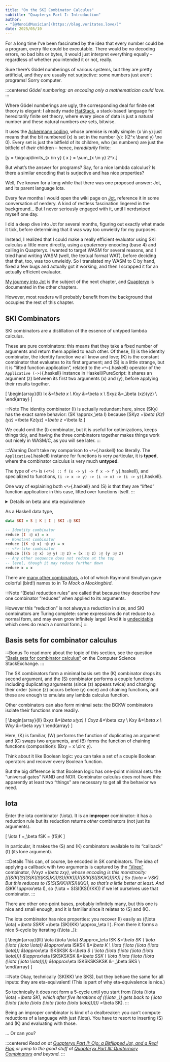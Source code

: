 ```yaml
---
title: "On the SKI Combinator Calculus"
subtitle: "Quapteryx Part I: Introduction"
author:
- "[@MonoidMusician](https://blog.veritates.love/)"
date: 2025/05/10
---
```


For a long time Iʼve been fascinated by the idea that every number could be a program, every file could be executable.
There would be no decoding errors, no bad bits or bytes, it would just interpret everything equally – regardless of whether you intended it or not, really.

Sure thereʼs Gödel numberings of various systems, but they are pretty artificial, and they are usually not surjective: some numbers just arenʼt programs! Sorry computer.

:::centered
_Gödel numbering: an encoding only a mathematician could love._
:::

Where Gödel numberings are ugly, the corresponding deal for finite set theory is elegant: I already made [HatStack](hatstack.html), a stack-based language for hereditarily finite set theory, where every piece of data is just a natural number and these natural numbers *are* sets, bitwise.

It uses the [Ackermann coding](https://en.wikipedia.org/wiki/Hereditarily_finite_set#Ackermann_coding), whose premise is really simple: \(x \in y\) just means that the bit numbered \(x\) is set in the number \(y\): \((2^x \band y) \ne 0\).
Every set is just the bitfield of its children, who (as numbers) are just the bitfield of *their* children – hence, *hereditarily* finite:

\[y = \bigcup\limits_{x \in y} \{ x \} = \sum_{x \in y} 2^x.\]

But whatʼs the answer for programs? Say, for a nice lambda calculus?
Is there a similar encoding that is surjective and has nice properties?

Well, Iʼve known for a long while that there was one proposed answer: Jot, and its parent language Iota.

Every few months I would open the wiki page on [Jot](https://en.wikipedia.org/wiki/Iota_and_Jot#Jot), reference it in some conversation of nerdery.
A kind of restless fascination lingered in the background...
But I never seriously engaged with it, until I nerdsniped myself one day.

I did a deep dive into Jot for several months, figuring out exactly what made it tick, before determining that it was way too unwieldy for my purposes.

Instead, I realized that I could make a really efficient evaluator using SKI calculus a little more directly, using a *qauternary* encoding (base 4) and calling in Quapteryx.
I wanted to target WASM for several reasons, and I tried hand writing WASM (well, the textual format WAT), before deciding that that, too, was too unwieldy.
So I translated my WASM to C by hand, fixed a few bugs and actually got it working, and then I scrapped it for an actually efficient evaluator.

[My journey into Jot](quapteryx2.html) is the subject of the next chapter, and [Quapteryx](quapteryx3.html) is documented in the other chapters.

However, most readers will probably benefit from the background that occupies the rest of this chapter.

## SKI Combinators

SKI combinators are a distillation of the essence of untyped lambda calculus.

These are pure combinators: this means that they take a fixed number of arguments and return them applied to each other.
Of these, \(I\) is the identity combinator, the identity function we all know and love; \(K\) is the constant combinator that evaluates to its first argument; and \(S\) is a little strange, but it is “lifted function application”, related to the `<*>`{.haskell} operator of the `Applicative (->)`{.haskell} instance in Haskell/PureScript: it shares an argument \(z\) between its first two arguments \(x\) and \(y\), before applying their results together.

\[
\begin{array}{ll}
Ix   &=_\beta x \\
Kxy  &=_\beta x \\
Sxyz &=_\beta (xz)(yz) \\
\end{array}
\]

:::Note
The identity combinator \(I\) is actually redundant here, since \(SKy\) has the exact same behavior: \(SK \approx_\eta I\) because \[SKyz =_\beta (Kz)(yz) =_\beta Kz(yz) =_\beta z =_\beta Iz.\]

We could omit the \(I\) combinator, but it is useful for optimizations, keeps things tidy, and having the three combinators together makes things work out nicely in WASM/C, as you will see later.
:::

:::Warning
Donʼt take my comparison to `<*>`{.haskell} too literally.
The `Applicative`{.haskell} instance for functions is very particular, it is **typed**, where the combinator calculus is very much **untyped**.

The type of `<*>` is `(<*>) :: f (x -> y) -> f x -> f y`{.haskell}, and specialized to functions, `(i -> x -> y) -> (i -> x) -> (i -> y)`{.haskell}.

One way of explaining both `<*>`{.haskell} and \(S\) is that they are “lifted” function application: in this case, lifted over functions itself.
:::

<details>
<summary>Details on beta and eta equivalence</summary>
Note that the SK reduction rules are sufficient to have a Turing-complete combinator calculus, but they need to be expanded with some pretty weird rules to fully match the behavior of the lambda calculus.

From the Computer Science StackExchange, [“Combinator equivalent to eta conversion”](https://cs.stackexchange.com/questions/57361/combinator-equivalent-to-eta-conversion#57371), out of _The Lambda Calculus: Its Syntax and Semantics_ by Henk Barendregt:

\[
\begin{array}{ll}
A.1 & K = S(S(KS)(S(KK)K))(K(SKK)) \\
A.2 & S = S(S(KS)(S(K(S(KS)))(S(K(S(KK)))S)))(K(K(SKK))) \\
A.3 & S(S(KS)(S(KK)(S(KS)K)))(KK)=S(KK) \\
A.4 & S(KS)(S(KK)) = \\
    & \qquad S(KK)(S(S(KS)(S(KK)(SKK)))(K(SKK))) \\
A.5 & S(K(S(KS)))(S(KS)(S(KS))) = \\
    & \qquad S(S(KS)(S(KK)(S(KS)(S(K(S(KS)))S))))(KS) \\
A.6 & S(S(KS)K)(K(SKK)) = SKK
\end{array}
\]

Where \(A.1\text{--}A.5\) give a theory of beta equivalence isomorphic to lambda calculus, and \(A.3\text{--}A.6\) give a theory of beta–eta equivalence isomorphic to lambda calculus with eta.
</details>

As a Haskell data type,

```haskell
data SKI = S | K | I | SKI :@ SKI

-- Identity combinator
reduce (I :@ x) = x
-- Konstant combinator
reduce ((K :@ x) :@ y) = x
-- <*>-like combinator
reduce (((S :@ x) :@ y) :@ z) = (x :@ z) :@ (y :@ z)
-- Any other sequence does not reduce at the top
-- level, though it may reduce further down
reduce x = x
```

There are [many other combinators](https://www.angelfire.com/tx4/cus/combinator/birds.html), a lot of which Raymond Smullyan gave colorful (bird!) names to in _To Mock a Mockingbird_.

:::Note
“(Beta) reduction rules” are called that because they describe how one combinator “reduces” when applied to its arguments.

However this “reduction” is not always a reduction in size, and SKI combinators are Turing complete: some expressions do not reduce to a normal form, and may even grow infinitely large! [And it is [undecidable](https://en.wikipedia.org/wiki/Halting_problem) which ones do reach a normal form.]
:::

## Basis sets for combinator calculus

:::Bonus
To read more about the topic of this section, see the question [“Basis sets for combinator calculus”](https://cs.stackexchange.com/questions/57507/basis-sets-for-combinator-calculus) on the Computer Science StackExchange.
:::

The SK combinators form a minimal basis set: the \(K\) combinator drops its second argument, and the \(S\) combinator performs a couple functions including duplicating arguments (since \(z\) appears twice) and changing their order (since \(z\) occurs before \(y\) once) and chaining functions, and these are enough to emulate any lambda calculus function.

Other combinators can also form minimal sets: the BCKW combinators isolate their functions more readily.

\[
\begin{array}{ll}
Bxyz &=_\beta x(yz) \\
Cxyz &=_\beta xzy \\
Kxy  &=_\beta x \\
Wxy  &=_\beta xyy \\
\end{array}
\]

Here, \(K\) is familiar, \(W\) performs the function of duplicating an argument and \(C\) swaps two arguments, and \(B\) forms the function of chaining functions (composition): \(Bxy = x \circ y\).

Think about it like Boolean logic: you can take a set of a couple Boolean operators and recover every Boolean function.

But the big difference is that Boolean logic has one-point minimal sets: the “universal gates” NAND and NOR.
Combinator calculus does not have this: apparently at least two “things” are necessary to get all the behavior we need.

## Iota

Enter the iota combinator \(\iota\). It is an **improper** combinator: it has a reduction rule but its reduction returns *other* combinators (not just its arguments).

\[
\iota f =_\beta fSK = (fS)K
\]

In particular, it makes the \(S\) and \(K\) combinators available to its “callback” \(f\) (its lone argument).

:::Details
This can, of course, be encoded in SK combinators.
The idea of applying a callback with two arguments is captured by the [“Vireo”](https://en.wikipedia.org/wiki/Vireo) combinator, \(Vxyz =_\beta zxy\), whose encoding is this monstrosity: \[((S(K((S((S(K((S(KS))K)))S))(KK))))((S(K(S((SK)K))))K)).\]
So \(\iota = VSK\).
But this reduces to \(S(S(SKK)(KS))(KK)\), so thatʼs a little better at least.
And \(SKK \approx_\eta I\), so \(\iota = S(SI(KS))(KK)\) if we let ourselves use that combinator.
:::

There are other one-point bases, probably infinitely many, but this one is nice and small enough, and it is familiar since it relates to \(S\) and \(K\).

The iota combinator has nice properties: you recover \(I\) easily as \((\iota \iota) =_\beta SSKK =_\beta (SK)(KK) \approx_\eta I \).
From there it forms a nice 5-cycle by iterating \((\iota \_)\):

\[
\begin{array}{lll}
\iota (\iota \iota) &\approx_\eta ISK &=_\beta SK \\
\iota (\iota (\iota \iota)) &\approx_\eta ISKSK &=_\beta K \\
\iota (\iota (\iota (\iota \iota))) &\approx_\eta ISKSKSK &=_\beta S \\
\iota (\iota (\iota (\iota (\iota \iota)))) &\approx_\eta ISKSKSKSK &=_\beta SSK \\
\iota (\iota (\iota (\iota (\iota (\iota \iota))))) &\approx_\eta ISKSKSKSKSK &=_\beta SKS \\
\end{array}
\]

:::Note
Okay, technically \(SK(KK) \ne SKS\), but they behave the same for all inputs: they are eta-equivalent!
(This is part of why eta-equivalence is nice.)

So technically it does not form a 5-cycle until you start from \(\iota (\iota \iota) =_\beta SK\), which after five iterations of \((\iota \_)\) gets back to \(\iota (\iota (\iota (\iota (\iota (\iota (\iota \iota)))))) =_\beta SK\).
:::

Being an improper combinator is kind of a dealbreaker: you canʼt compute reductions of a language with just \(\iota\).
You have to resort to inserting \(S\) and \(K\) and evaluating with those.

… Or can you?

:::centered
_Read on at [Quapteryx Part II: Ojo: a Bitflipped Jot, and a Real Flop](quapteryx2.html) or jump to the good stuff at [Quapteryx Part III: Quaternary Combinators](quapteryx3.html) and beyond._
:::
